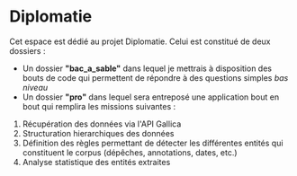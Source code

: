 # Diplomatie

Cet espace est dédié au projet Diplomatie. Celui est constitué de deux dossiers :
* Un dossier **"bac_a_sable"** dans lequel je mettrais à disposition des bouts de code qui permettent de répondre à des questions simples _bas niveau_
* Un dossier **"pro"** dans lequel sera entreposé une application bout en bout qui remplira les missions suivantes : 
1. Récupération des données via l'API Gallica
2. Structuration hierarchiques des données
3. Définition des règles permettant de détecter les différentes entités qui constituent le corpus (dépêches, annotations, dates, etc.)
4. Analyse statistique des entités extraites
